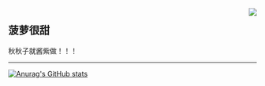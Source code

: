 <img align="right" src="https://count.getloli.com/get/@:NiKuliCat?theme=rule33">

## 菠萝很甜

 秋秋子就酱紫做！！！
 
---


[![Anurag's GitHub stats](https://github-readme-stats.vercel.app/api?username=NiKuliCat&bg_color=30,e96443,904e95&title_color=fff&text_color=fff)](https://github.com/anuraghazra/github-readme-stats)
